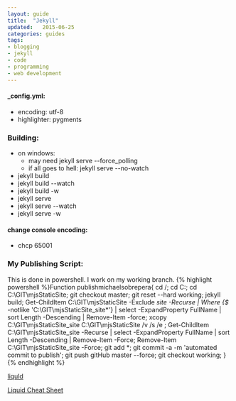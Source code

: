 ```yaml
---
layout: guide
title:  "Jekyll"
updated:   2015-06-25
categories: guides
tags:
- blogging
- jekyll
- code
- programming
- web development
---
```



#### _config.yml:
* encoding: utf-8
* highlighter: pygments

### Building:
* on windows:
    * may need jekyll serve --force_polling
    * if all goes to hell: jekyll serve --no-watch
* jekyll build
* jekyll build --watch
* jekyll build -w
* jekyll serve
* jekyll serve --watch
* jekyll serve -w

#### change console encoding:
* chcp 65001

### My Publishing Script:
This is done in powershell. I work on my working branch.
{% highlight powershell %}Function publishmichaelsobrepera{
    cd /;
    cd C:\;
    cd C:\GIT\mjsStaticSite;
    git checkout master;
    git reset --hard working;
    jekyll build;
    Get-ChildItem C:\GIT\mjsStaticSite -Exclude _site -Recurse | Where {$_ -notlike 'C:\GIT\mjsStaticSite\_site\*'} | select -ExpandProperty FullName | sort Length -Descending | Remove-Item -force;
    xcopy C:\GIT\mjsStaticSite\_site C:\GIT\mjsStaticSite /v /s /e ;
    Get-ChildItem C:\GIT\mjsStaticSite\_site -Recurse | select -ExpandProperty FullName | sort Length -Descending | Remove-Item -Force;
    Remove-Item C:\GIT\mjsStaticSite\_site -Force;
    git add *;
    git commit -a -m 'automated commit to publish';
    git push gitHub master --force;
    git checkout working;
}{% endhighlight %}

[liquld](https://docs.shopify.com/themes/liquid-documentation/basics)  

[Liquid Cheat Sheet](http://cheat.markdunkley.com/)
